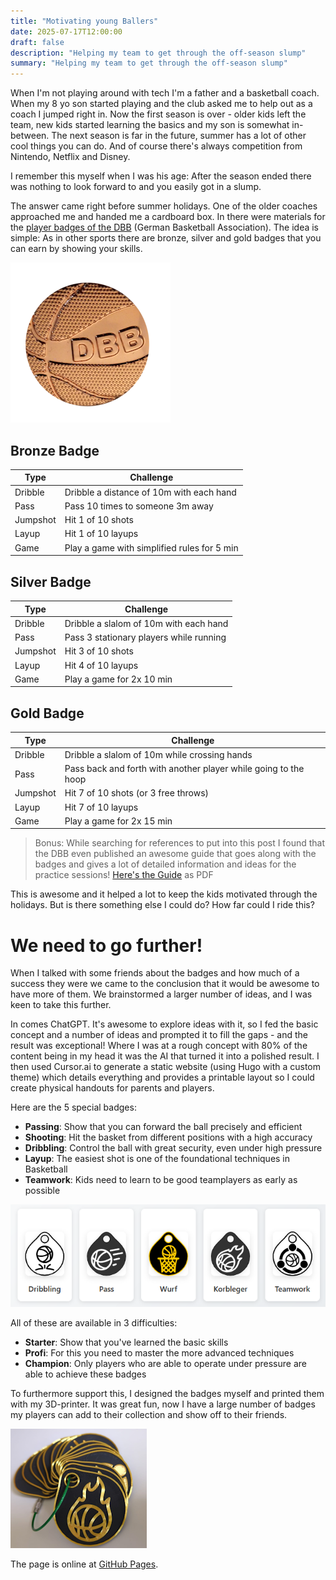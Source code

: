 ```yaml
---
title: "Motivating young Ballers"
date: 2025-07-17T12:00:00
draft: false
description: "Helping my team to get through the off-season slump"
summary: "Helping my team to get through the off-season slump"
---
```


When I'm not playing around with tech I'm a father and a basketball coach. When my 8 yo son started playing and the club asked me to help out as a coach I jumped right in. Now the first season is over - older kids left the team, new kids started learning the basics and my son is somewhat in-between. The next season is far in the future, summer has a lot of other cool things you can do. And of course there's always competition from Nintendo, Netflix and Disney.

I remember this myself when I was his age: After the season ended there was nothing to look forward to and you easily got in a slump.

The answer came right before summer holidays. One of the older coaches approached me and handed me a cardboard box. In there were materials for the [player badges of the DBB](https://www.basketball-bund.de/jugend/spieltreff-und-spielabzeichen/) (German Basketball Association). The idea is simple: As in other sports there are bronze, silver and gold badges that you can earn by showing your skills.

![dbb_bronze_badge](dbb_bronze.png)

## Bronze Badge

| Type | Challenge |
| --       | --                                          |
| Dribble  | Dribble a distance of 10m with each hand    |
| Pass     | Pass 10 times to someone 3m away            |
| Jumpshot | Hit 1 of 10 shots                           |
| Layup    | Hit 1 of 10 layups                          |
| Game     | Play a game with simplified rules for 5 min |

## Silver Badge

| Type | Challenge |
| --       | --                                      |
| Dribble  | Dribble a slalom of 10m with each hand  |
| Pass     | Pass 3 stationary players while running |
| Jumpshot | Hit 3 of 10 shots                       |
| Layup    | Hit 4 of 10 layups                      |
| Game     | Play a game for 2x 10 min               |

## Gold Badge

| Type | Challenge |
| --       | --                                                              |
| Dribble  | Dribble a slalom of 10m while crossing hands                    |
| Pass     | Pass back and forth with another player while going to the hoop |
| Jumpshot | Hit 7 of 10 shots (or 3 free throws)                            |
| Layup    | Hit 7 of 10 layups                                              |
| Game     | Play a game for 2x 15 min                                       |

> Bonus: While searching for references to put into this post I found that the DBB even published an awesome guide that goes along with the badges and gives a lot of detailed information and ideas for the practice sessions! [Here's the Guide](https://nbbl-basketball.de/wp-content/uploads/2022/02/Be_like_Dirk_Stundenbilder_klein.pdf) as PDF

This is awesome and it helped a lot to keep the kids motivated through the holidays. But is there something else I could do? How far could I ride this?

# We need to go further!

When I talked with some friends about the badges and how much of a success they were we came to the conclusion that it would be awesome to have more of them. We brainstormed a larger number of ideas, and I was keen to take this further.

In comes ChatGPT. It's awesome to explore ideas with it, so I fed the basic concept and a number of ideas and prompted it to fill the gaps - and the result was exceptional! Where I was at a rough concept with 80% of the content being in my head it was the AI that turned it into a polished result. I then used Cursor.ai to generate a static website (using Hugo with a custom theme) which details everything and provides a printable layout so I could create physical handouts for parents and players.

Here are the 5 special badges:

* **Passing**: Show that you can forward the ball precisely and efficient
* **Shooting**: Hit the basket from different positions with a high accuracy
* **Dribbling**: Control the ball with great security, even under high pressure
* **Layup**: The easiest shot is one of the foundational techniques in Basketball
* **Teamwork**: Kids need to learn to be good teamplayers as early as possible

![badges](badges.png)

All of these are available in 3 difficulties:

* **Starter**: Show that you've learned the basic skills
* **Profi**: For this you need to master the more advanced techniques
* **Champion**: Only players who are able to operate under pressure are able to achieve these badges

To furthermore support this, I designed the badges myself and printed them with my 3D-printer. It was great fun, now I have a large number of badges my players can add to their collection and show off to their friends.

![Picture of 3d-printed champ badges](champ_abzeichen.png)

The page is online at [GitHub Pages](https://monsdar.github.io/basketball_abzeichen/).

